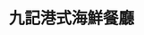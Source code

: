 ---
title: "九記港式海鮮餐廳"
description: "九記港式海鮮餐廳"
layout: shop
keywords:
  - 美食競賽
  - 台灣美食
  - 美食精選
datePublished: "2025-06-30"
dateModified: "2025-07-05"
city: "台北市"
district: "中山區"
address: "台北市中山區長春路104號"
phone: "0225410546"
geo: "25.05479755130303, 121.52806663188414"
google_map: "https://maps.app.goo.gl/Q3TNGyHd9GHkPA2D9"
footinder: "https://footinder.com.tw/%E5%8F%B0%E5%8C%97%E5%B8%82%E4%B8%AD%E5%B1%B1%E5%8D%80/8269/"
official: "https://www.facebook.com/profile.php?id=100068289518236"
award:
  - name: "500盤"
    year: "2024"
    entries:
      - dishes:
          - "冬瓜盅"
          - "鼓椒炒生腸"

---